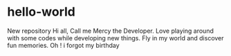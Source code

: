 # hello-world
New repository
Hi all,
      Call me Mercy the Developer. Love playing around with some codes while developing new things. Fly in my world and discover fun memories.
      Oh ! i forgot my birthday
